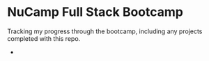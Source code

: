 # NuCamp Full Stack Bootcamp

Tracking my progress through the bootcamp, including any projects completed with this repo.

-